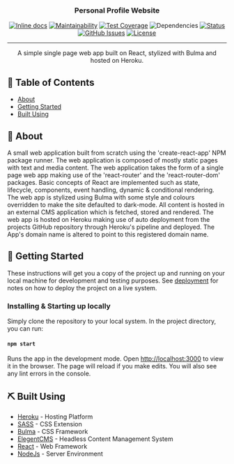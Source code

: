 <h3 align="center">Personal Profile Website</h3>

<div align="center">

  [![Inline docs](http://inch-ci.org/github/Yurizaki/pf-frontend.svg?branch=main)](http://inch-ci.org/github/Yurizaki/pf-frontend)
  [![Maintainability](https://api.codeclimate.com/v1/badges/3b51042d4a9046f16811/maintainability)](https://codeclimate.com/github/Yurizaki/pf-frontend/maintainability)
  [![Test Coverage](https://api.codeclimate.com/v1/badges/3b51042d4a9046f16811/test_coverage)](https://codeclimate.com/github/Yurizaki/pf-frontend/test_coverage)
  ![Dependencies](https://david-dm.org/Yurizaki/pf-frontend.svg)
  [![Status](https://img.shields.io/badge/status-active-success.svg)]()
  [![GitHub Issues](https://img.shields.io/github/issues/yurizaki/pf-frontend.svg)](https://github.com/yurizaki/pf-frontend/issues)
  [![License](https://img.shields.io/badge/license-MIT-blue.svg)](/LICENSE)

</div>

---

<p align="center">
    A simple single page web app built on React, stylized with Bulma and hosted on Heroku.
    <br>
</p>

## 📝 Table of Contents
- [About](#about)
- [Getting Started](#getting_started)
- [Built Using](#built_using)

## 🧐 About <a name = "about"></a>
A small web application built from scratch using the 'create-react-app' NPM package runner. The web application is composed of mostly static pages with text and media content. The web application takes the form of a single page web app making use of the 'react-router' and the 'react-router-dom' packages. Basic concepts of React are implemented such as state, lifecycle, components, event handling, dynamic & conditional rendering. The web app is stylized using Bulma with some style and colours overridden to make the site defaulted to dark-mode. All content is hosted in an external CMS application which is fetched, stored and rendered. The web app is hosted on Heroku making use of auto deployment from the projects GitHub repository through Heroku's pipeline and deployed. The App's domain name is altered to point to this registered domain name.

## 🏁 Getting Started <a name = "getting_started"></a>
These instructions will get you a copy of the project up and running on your local machine for development and testing purposes. See [deployment](#deployment) for notes on how to deploy the project on a live system.

### Installing & Starting up locally
Simply clone the repository to your local system. In the project directory, you can run:

#### `npm start`

Runs the app in the development mode. Open [http://localhost:3000](http://localhost:3000) to view it in the browser.
The page will reload if you make edits. You will also see any lint errors in the console.

## ⛏️ Built Using <a name = "built_using"></a>
- [Heroku](https://heroku.com/) - Hosting Platform
- [SASS](https://sass-lang.com/) - CSS Extension
- [Bulma](https://bulma.io/) - CSS Framework
- [ElegentCMS](https://www.elegantcms.io/) - Headless Content Management System
- [React](https://reactjs.org/) - Web Framework
- [NodeJs](https://nodejs.org/en/) - Server Environment
